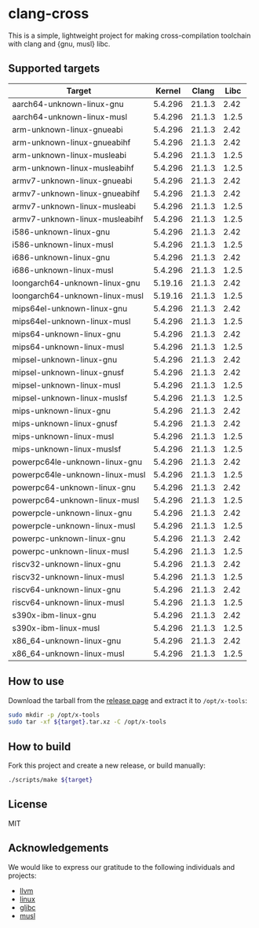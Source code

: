 # clang-cross

This is a simple, lightweight project for making cross-compilation toolchain with clang and {gnu, musl} libc.

## Supported targets

| Target                         | Kernel  | Clang  | Libc   |
|--------------------------------|---------|--------|--------|
| aarch64-unknown-linux-gnu      | 5.4.296 | 21.1.3 | 2.42   |
| aarch64-unknown-linux-musl     | 5.4.296 | 21.1.3 | 1.2.5  |
| arm-unknown-linux-gnueabi      | 5.4.296 | 21.1.3 | 2.42   |
| arm-unknown-linux-gnueabihf    | 5.4.296 | 21.1.3 | 2.42   |
| arm-unknown-linux-musleabi     | 5.4.296 | 21.1.3 | 1.2.5  |
| arm-unknown-linux-musleabihf   | 5.4.296 | 21.1.3 | 1.2.5  |
| armv7-unknown-linux-gnueabi    | 5.4.296 | 21.1.3 | 2.42   |
| armv7-unknown-linux-gnueabihf  | 5.4.296 | 21.1.3 | 2.42   |
| armv7-unknown-linux-musleabi   | 5.4.296 | 21.1.3 | 1.2.5  |
| armv7-unknown-linux-musleabihf | 5.4.296 | 21.1.3 | 1.2.5  |
| i586-unknown-linux-gnu         | 5.4.296 | 21.1.3 | 2.42   |
| i586-unknown-linux-musl        | 5.4.296 | 21.1.3 | 1.2.5  |
| i686-unknown-linux-gnu         | 5.4.296 | 21.1.3 | 2.42   |
| i686-unknown-linux-musl        | 5.4.296 | 21.1.3 | 1.2.5  |
| loongarch64-unknown-linux-gnu  | 5.19.16 | 21.1.3 | 2.42   |
| loongarch64-unknown-linux-musl | 5.19.16 | 21.1.3 | 1.2.5  |
| mips64el-unknown-linux-gnu     | 5.4.296 | 21.1.3 | 2.42   |
| mips64el-unknown-linux-musl    | 5.4.296 | 21.1.3 | 1.2.5  |
| mips64-unknown-linux-gnu       | 5.4.296 | 21.1.3 | 2.42   |
| mips64-unknown-linux-musl      | 5.4.296 | 21.1.3 | 1.2.5  |
| mipsel-unknown-linux-gnu       | 5.4.296 | 21.1.3 | 2.42   |
| mipsel-unknown-linux-gnusf     | 5.4.296 | 21.1.3 | 2.42   |
| mipsel-unknown-linux-musl      | 5.4.296 | 21.1.3 | 1.2.5  |
| mipsel-unknown-linux-muslsf    | 5.4.296 | 21.1.3 | 1.2.5  |
| mips-unknown-linux-gnu         | 5.4.296 | 21.1.3 | 2.42   |
| mips-unknown-linux-gnusf       | 5.4.296 | 21.1.3 | 2.42   |
| mips-unknown-linux-musl        | 5.4.296 | 21.1.3 | 1.2.5  |
| mips-unknown-linux-muslsf      | 5.4.296 | 21.1.3 | 1.2.5  |
| powerpc64le-unknown-linux-gnu  | 5.4.296 | 21.1.3 | 2.42   |
| powerpc64le-unknown-linux-musl | 5.4.296 | 21.1.3 | 1.2.5  |
| powerpc64-unknown-linux-gnu    | 5.4.296 | 21.1.3 | 2.42   |
| powerpc64-unknown-linux-musl   | 5.4.296 | 21.1.3 | 1.2.5  |
| powerpcle-unknown-linux-gnu    | 5.4.296 | 21.1.3 | 2.42   |
| powerpcle-unknown-linux-musl   | 5.4.296 | 21.1.3 | 1.2.5  |
| powerpc-unknown-linux-gnu      | 5.4.296 | 21.1.3 | 2.42   |
| powerpc-unknown-linux-musl     | 5.4.296 | 21.1.3 | 1.2.5  |
| riscv32-unknown-linux-gnu      | 5.4.296 | 21.1.3 | 2.42   |
| riscv32-unknown-linux-musl     | 5.4.296 | 21.1.3 | 1.2.5  |
| riscv64-unknown-linux-gnu      | 5.4.296 | 21.1.3 | 2.42   |
| riscv64-unknown-linux-musl     | 5.4.296 | 21.1.3 | 1.2.5  |
| s390x-ibm-linux-gnu            | 5.4.296 | 21.1.3 | 2.42   |
| s390x-ibm-linux-musl           | 5.4.296 | 21.1.3 | 1.2.5  |
| x86_64-unknown-linux-gnu       | 5.4.296 | 21.1.3 | 2.42   |
| x86_64-unknown-linux-musl      | 5.4.296 | 21.1.3 | 1.2.5  |

## How to use

Download the tarball from the [release page](https://github.com/cross-tools/clang-cross/releases) and extract it to `/opt/x-tools`:

```sh
sudo mkdir -p /opt/x-tools
sudo tar -xf ${target}.tar.xz -C /opt/x-tools
```

## How to build

Fork this project and create a new release, or build manually:

```sh
./scripts/make ${target}
```

## License

MIT

## Acknowledgements

We would like to express our gratitude to the following individuals and projects:

- [llvm](https://llvm.org)
- [linux](https://kernel.org)
- [glibc](https://www.gnu.org/software/libc)
- [musl](https://www.musl-libc.org)
